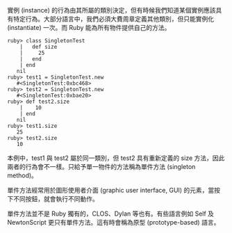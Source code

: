 實例 (instance) 的行為由其所屬的類別決定，但有時候我們知道某個實例應該具有特定行為。大部分語言中，我們必須大費周章定義其他類別，但只能實例化 (instantiate) 一次。而 Ruby 能為所有物件提供自己的方法。

    ruby> class SingletonTest
        |   def size
        |     25
        |   end
        | end
       nil
    ruby> test1 = SingletonTest.new
       #<SingletonTest:0xbc468>
    ruby> test2 = SingletonTest.new
       #<SingletonTest:0xbae20>
    ruby> def test2.size
        |    10
        | end
       nil
    ruby> test1.size
       25
    ruby> test2.size
       10
       
本例中，test1 與 test2 屬於同一類別，但 test2 具有重新定義的 size 方法，因此兩者的行為會不一樣。只給予單一物件的方法稱為單件方法 (singleton method)。

單件方法經常用於圖形使用者介面 (graphic user interface, GUI) 的元素，當按下不同按鈕，就會執行不同動作。

單件方法並不是 Ruby 獨有的，CLOS、Dylan 等也有。有些語言例如 Self 及 NewtonScript 更只有單件方法。這有時會稱為原型 (prototype-based) 語言。